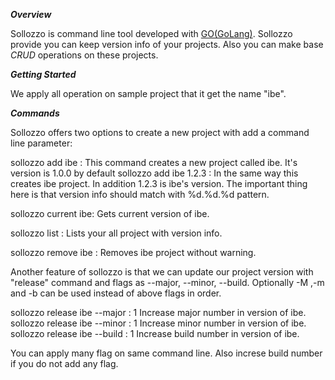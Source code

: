 
**_Overview_**

Sollozzo is command line tool developed with [GO(GoLang)](https://golang.org/). Sollozzo provide you can keep version info of your projects. Also you can make base _CRUD_ operations on these projects.
 
**_Getting Started_**

We apply all operation on sample project that it get the name "ibe".

**_Commands_**

Sollozzo offers two options to create a new project with add a command line parameter:

 sollozzo add ibe : This command creates a new project called ibe. It's version is 1.0.0 by default
 sollozzo add ibe 1.2.3 : In the same way this creates ibe project. In addition 1.2.3 is ibe's version. The important thing here is that version info should match with %d.%d.%d pattern. 
 
 sollozzo current ibe: Gets current version of ibe.
 
 sollozzo list       : Lists your all project with version info.
 
 sollozzo remove ibe : Removes ibe project without warning.
 
 Another feature of sollozzo is that we can update our project version with "release" command and flags as --major, --minor, --build. Optionally -M ,-m and -b can be used instead of above flags in order.
 
 sollozzo release ibe --major : 1 Increase major number in version of ibe.
 sollozzo release ibe --minor : 1 Increase minor number in version of ibe.
 sollozzo release ibe --build : 1 Increase build number in version of ibe.
 
 You can apply many flag on same command line. Also increse build number if you do not add any flag.
